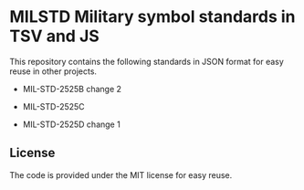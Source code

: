 # MILSTD Military symbol standards in TSV and JS

This repository contains the following standards in JSON format for easy reuse in other projects.

* MIL-STD-2525B change 2

* MIL-STD-2525C

* MIL-STD-2525D change 1

## License

The code is provided under the MIT license for easy reuse.
